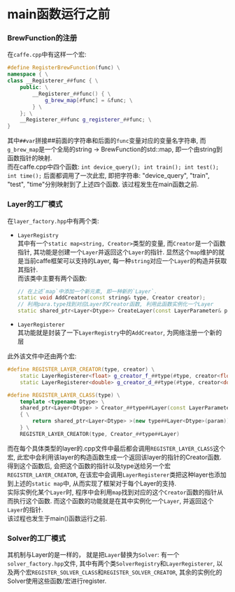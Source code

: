 # main函数运行之前
### BrewFunction的注册
在`caffe.cpp`中有这样一个宏:
```C++
#define RegisterBrewFunction(func) \
namespace { \
class __Registerer_##func { \
    public: \
        __Registerer_##func() { \
            g_brew_map[#func] = &func; \
        } \
    }; \
    __Registerer_##func g_registerer_##func; \
}
```
其中`##var`拼接##前面的字符串和后面的`func`变量对应的变量名字符串, 而`g_brew_map`是一个全局的string -> BrewFunction的std::map, 即一个由string到函数指针的映射.</br>
而在caffe.cpp中四个函数: `int device_query(); int train(); int test(); int time();`
后面都调用了一次此宏, 即把字符串: "device_query", "train", "test", "time"分别映射到了上述四个函数. 该过程发生在main函数之前.

### Layer的工厂模式
在`layer_factory.hpp`中有两个类: 
* `LayerRegistry`</br>
    其中有一个`static map<string, Creator>`类型的变量, 而`Creator`是一个函数指针, 其功能是创建一个`Layer`并返回这个`Layer`的指针. 显然这个`map`维护的就是当前caffe框架可以支持的Layer, 每一种`string`对应一个`Layer`的构造并获取其指针.</br>
    而该类中主要有两个函数:
    ```C++
    // 在上述`map`中添加一个新元素, 即一种新的`Layer`.
    static void AddCreator(const string& type, Creator creator);
    // 利用para.type找到对应Layer的Creator函数, 利用此函数实例化一个Layer
    static shared_ptr<Layer<Dtype>> CreateLayer(const LayerParameter& param)
    ```

* `LayerRegisterer`</br>
    其功能就是封装了一下`LayerRegistry`中的`AddCreator`, 为网络注册一个新的层

此外该文件中还由两个宏:
```C++
#define REGISTER_LAYER_CREATOR(type, creator) \
    static LayerRegisterer<float> g_creator_f_##type(#type, creator<float>); \
    static LayerRegisterer<double> g_creator_d_##type(#type, creator<double>) \
```
```C++
#define REGISTER_LAYER_CLASS(type) \
    template <typename Dtype> \
    shared_ptr<Layer<Dtype> > Creator_##type##Layer(const LayerParameter& param) \
    { \
        return shared_ptr<Layer<Dtype> >(new type##Layer<Dtype>(param)); \
    } \
    REGISTER_LAYER_CREATOR(type, Creator_##type##Layer)
```
而在每个具体类型的layer的.cpp文件中最后都会调用`REGISTER_LAYER_CLASS`这个宏, 此宏中会利用该layer的构造函数生成一个返回该layer的指针的Creator函数.</br>
得到这个函数后, 会把这个函数的指针以及type送给另一个宏`REGISTER_LAYER_CREATOR`, 在该宏中会调用`LayerRegisterer`类把这种layer也添加到上述的`static map`中, 从而实现了框架对于每个Layer的支持.</br>
实际实例化某个`Layer`时, 程序中会利用`map`找到对应的这个`Creator`函数的指针从而执行这个函数. 而这个函数的功能就是在其中实例化一个`Layer`, 并返回这个`Layer`的指针.</br>
该过程也发生于main()函数运行之前.

### Solver的工厂模式
其机制与Layer的是一样的， 就是把`Layer`替换为`Solver`: 有一个`solver_factory.hpp`文件, 其中有两个类`SolverRegistry`和`LayerRegisterer`, 以及两个宏`REGISTER_SOLVER_CLASS`和`REGISTER_SOLVER_CREATOR`, 其余的实例化的Solver使用这些函数/宏进行register.